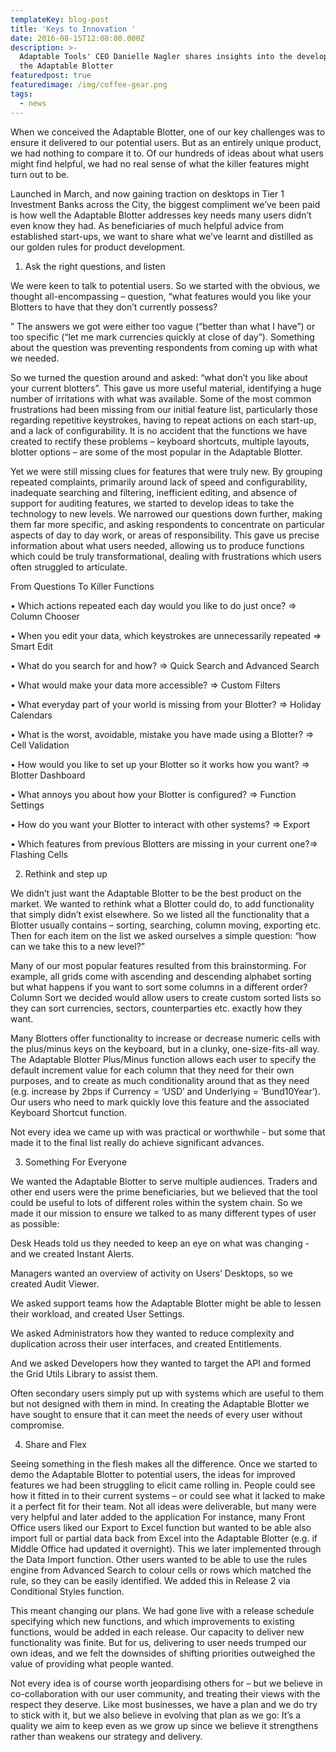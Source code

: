 ```yaml
---
templateKey: blog-post
title: 'Keys to Innovation '
date: 2016-08-15T12:08:00.000Z
description: >-
  Adaptable Tools' CEO Danielle Nagler shares insights into the development of
  the Adaptable Blotter
featuredpost: true
featuredimage: /img/coffee-gear.png
tags:
  - news
---
```

When we conceived the Adaptable Blotter, one of our key challenges was to ensure it delivered to our potential users. But as an entirely unique product, we had nothing to compare it to.  Of our hundreds of ideas about what users might find helpful, we had no real sense of what the killer features might turn out to be.

Launched in March, and now gaining traction on desktops in Tier 1 Investment Banks across the City, the biggest compliment we’ve been paid is how well the Adaptable Blotter addresses key needs many users didn’t even know they had. As beneficiaries of much helpful advice from established start-ups, we want to share what we’ve learnt and distilled as our golden rules for product development.

1. Ask the right questions, and listen

We were keen to talk to potential users. So we started with the obvious, we thought all-encompassing – question, “what features would you like your Blotters to have that they don’t currently possess?

”The answers we got were either too vague (“better than what I have”) or too specific (“let me mark currencies quickly at close of day”). Something about the question was preventing respondents from coming up with what we needed.

So we turned the question around and asked: “what don’t you like about your current blotters”. This gave us more useful material, identifying a huge number of irritations with what was available. Some of the most common frustrations had been missing from our initial feature list, particularly those regarding repetitive keystrokes, having to repeat actions on each start-up, and a lack of configurability. It is no accident that the functions we have created to rectify these problems – keyboard shortcuts, multiple layouts, blotter options – are some of the most popular in the Adaptable Blotter.

Yet we were still missing clues for features that were truly new.   By grouping repeated complaints, primarily around lack of speed and configurability, inadequate searching and filtering, inefficient editing, and absence of support for auditing features, we started to develop ideas to take the technology to new levels. We narrowed our questions down further, making them far more specific, and asking respondents to concentrate on particular aspects of day to day work, or areas of responsibility. This gave us precise information about what users needed, allowing us to produce functions which could be truly transformational, dealing with frustrations which users often struggled to articulate.

From Questions To Killer Functions

•	Which actions repeated each day would you like to do just once? => Column Chooser

•	When you edit your data, which keystrokes are unnecessarily repeated => Smart Edit

•	What do you search for and how? => Quick Search and Advanced Search

•	What would make your data more accessible? => Custom Filters

•	What everyday part of your world is missing from your Blotter? => Holiday Calendars

•	What is the worst, avoidable, mistake you have made using a Blotter? => Cell Validation

•	How would you like to set up your Blotter so it works how you want? => Blotter Dashboard

•	What annoys you about how your Blotter is configured? => Function Settings

•	How do you want your Blotter to interact with other systems? => Export

•	Which features from previous Blotters are missing in your current one?=> Flashing Cells 

2. Rethink and step up

We didn’t just want the Adaptable Blotter to be the best product on the market. We wanted to rethink what a Blotter could do, to add functionality that simply didn’t exist elsewhere.So we listed all the functionality that a Blotter usually contains – sorting, searching, column moving, exporting etc. Then for each item on the list we asked ourselves a simple question: “how can we take this to a new level?”

Many of our most popular features resulted from this brainstorming. For example, all grids come with ascending and descending alphabet sorting but what happens if you want to sort some columns in a different order? Column Sort we decided would allow users to create custom sorted lists so they can sort currencies, sectors, counterparties etc. exactly how they want.

Many Blotters offer functionality to increase or decrease numeric cells with the plus/minus keys on the keyboard, but in a clunky, one-size-fits-all way. The Adaptable Blotter Plus/Minus function allows each user to specify the default increment value for each column that they need for their own purposes, and to create as much conditionality around that as they need (e.g. increase by 2bps if Currency = ‘USD’ and Underlying = ‘Bund10Year’). Our users who need to mark quickly love this feature and the associated Keyboard Shortcut function.

Not every idea we came up with was practical or worthwhile - but some that made it to the final list really do achieve significant advances.

3. Something For Everyone

We wanted the Adaptable Blotter to serve multiple audiences. Traders and other end users were the prime beneficiaries, but we believed that the tool could be useful to lots of different roles within the system chain. So we made it our mission to ensure we talked to as many different types of user as possible:

Desk Heads told us they needed to keep an eye on what was changing - and we created Instant Alerts.

Managers wanted an overview of activity on Users’ Desktops, so we created Audit Viewer.

We asked support teams how the Adaptable Blotter might be able to lessen their workload, and created User Settings.

We asked Administrators how they wanted to reduce complexity and duplication across their user interfaces, and created Entitlements.

And we asked Developers how they wanted to target the API and formed the Grid Utils Library to assist them.

Often secondary users simply put up with systems which are useful to them but not designed with them in mind. In creating the Adaptable Blotter we have sought to ensure that it can meet the needs of every user without compromise.

4. Share and Flex

Seeing something in the flesh makes all the difference. Once we started to demo the Adaptable Blotter to potential users, the ideas for improved features we had been struggling to elicit came rolling in. People could see how it fitted in to their current systems – or could see what it lacked to make it a perfect fit for their team. Not all ideas were deliverable, but many were very helpful and later added to the application For instance, many Front Office users liked our Export to Excel function but wanted to be able also import full or partial data back from Excel into the Adaptable Blotter (e.g. if Middle Office had updated it overnight). This we later implemented through the Data Import function. Other users wanted to be able to use the rules engine from Advanced Search to colour cells or rows which matched the rule, so they can be easily identified. We added this in Release 2 via Conditional Styles function.

This meant changing our plans. We had gone live with a release schedule specifying which new functions, and which improvements to existing functions, would be added in each release. Our capacity to deliver new functionality was finite. But for us, delivering to user needs trumped our own ideas, and we felt the downsides of shifting priorities outweighed the value of providing what people wanted.

Not every idea is of course worth jeopardising others for – but we believe in co-collaboration with our user community, and treating their views with the respect they deserve. Like most businesses, we have a plan and we do try to stick with it, but we also believe in evolving that plan as we go: It’s a quality we aim to keep even as we grow up since we believe it strengthens rather than weakens our strategy and delivery.
